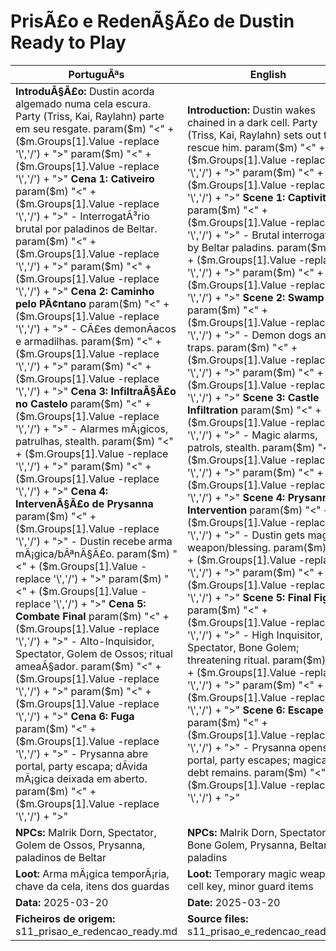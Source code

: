 ﻿# PrisÃ£o e RedenÃ§Ã£o de Dustin  Ready to Play

| PortuguÃªs                                                                                                                                                                                                                                                                                                                                                                                                                                                                                                                                                                                                                                              | English                                                                                                                                                                                                                                                                                                                                                                                                                                                                                                                                                                                                            |
| ------------------------------------------------------------------------------------------------------------------------------------------------------------------------------------------------------------------------------------------------------------------------------------------------------------------------------------------------------------------------------------------------------------------------------------------------------------------------------------------------------------------------------------------------------------------------------------------------------------------------------------------------------ | ------------------------------------------------------------------------------------------------------------------------------------------------------------------------------------------------------------------------------------------------------------------------------------------------------------------------------------------------------------------------------------------------------------------------------------------------------------------------------------------------------------------------------------------------------------------------------------------------------------------ |
| **IntroduÃ§Ã£o:** Dustin acorda algemado numa cela escura. Party (Triss, Kai, Raylahn) parte em seu resgate. param($m) "<" + ($m.Groups[1].Value -replace '\\','/') + ">"  param($m) "<" + ($m.Groups[1].Value -replace '\\','/') + ">" **Cena 1: Cativeiro** param($m) "<" + ($m.Groups[1].Value -replace '\\','/') + ">" - InterrogatÃ³rio brutal por paladinos de Beltar. param($m) "<" + ($m.Groups[1].Value -replace '\\','/') + ">"  param($m) "<" + ($m.Groups[1].Value -replace '\\','/') + ">" **Cena 2: Caminho pelo PÃ¢ntano** param($m) "<" + ($m.Groups[1].Value -replace '\\','/') + ">" - CÃ£es demonÃ­acos e armadilhas. param($m) "<" + ($m.Groups[1].Value -replace '\\','/') + ">"  param($m) "<" + ($m.Groups[1].Value -replace '\\','/') + ">" **Cena 3: InfiltraÃ§Ã£o no Castelo** param($m) "<" + ($m.Groups[1].Value -replace '\\','/') + ">" - Alarmes mÃ¡gicos, patrulhas, stealth. param($m) "<" + ($m.Groups[1].Value -replace '\\','/') + ">"  param($m) "<" + ($m.Groups[1].Value -replace '\\','/') + ">" **Cena 4: IntervenÃ§Ã£o de Prysanna** param($m) "<" + ($m.Groups[1].Value -replace '\\','/') + ">" - Dustin recebe arma mÃ¡gica/bÃªnÃ§Ã£o. param($m) "<" + ($m.Groups[1].Value -replace '\\','/') + ">"  param($m) "<" + ($m.Groups[1].Value -replace '\\','/') + ">" **Cena 5: Combate Final** param($m) "<" + ($m.Groups[1].Value -replace '\\','/') + ">" - Alto-Inquisidor, Spectator, Golem de Ossos; ritual ameaÃ§ador. param($m) "<" + ($m.Groups[1].Value -replace '\\','/') + ">"  param($m) "<" + ($m.Groups[1].Value -replace '\\','/') + ">" **Cena 6: Fuga** param($m) "<" + ($m.Groups[1].Value -replace '\\','/') + ">" - Prysanna abre portal, party escapa; dÃ­vida mÃ¡gica deixada em aberto. param($m) "<" + ($m.Groups[1].Value -replace '\\','/') + ">"  | **Introduction:** Dustin wakes chained in a dark cell. Party (Triss, Kai, Raylahn) sets out to rescue him. param($m) "<" + ($m.Groups[1].Value -replace '\\','/') + ">"  param($m) "<" + ($m.Groups[1].Value -replace '\\','/') + ">" **Scene 1: Captivity** param($m) "<" + ($m.Groups[1].Value -replace '\\','/') + ">" - Brutal interrogation by Beltar paladins. param($m) "<" + ($m.Groups[1].Value -replace '\\','/') + ">"  param($m) "<" + ($m.Groups[1].Value -replace '\\','/') + ">" **Scene 2: Swamp Path** param($m) "<" + ($m.Groups[1].Value -replace '\\','/') + ">" - Demon dogs and traps. param($m) "<" + ($m.Groups[1].Value -replace '\\','/') + ">"  param($m) "<" + ($m.Groups[1].Value -replace '\\','/') + ">" **Scene 3: Castle Infiltration** param($m) "<" + ($m.Groups[1].Value -replace '\\','/') + ">" - Magic alarms, patrols, stealth. param($m) "<" + ($m.Groups[1].Value -replace '\\','/') + ">"  param($m) "<" + ($m.Groups[1].Value -replace '\\','/') + ">" **Scene 4: Prysannas Intervention** param($m) "<" + ($m.Groups[1].Value -replace '\\','/') + ">" - Dustin gets magic weapon/blessing. param($m) "<" + ($m.Groups[1].Value -replace '\\','/') + ">"  param($m) "<" + ($m.Groups[1].Value -replace '\\','/') + ">" **Scene 5: Final Fight** param($m) "<" + ($m.Groups[1].Value -replace '\\','/') + ">" - High Inquisitor, Spectator, Bone Golem; threatening ritual. param($m) "<" + ($m.Groups[1].Value -replace '\\','/') + ">"  param($m) "<" + ($m.Groups[1].Value -replace '\\','/') + ">" **Scene 6: Escape** param($m) "<" + ($m.Groups[1].Value -replace '\\','/') + ">" - Prysanna opens portal, party escapes; magical debt remains. param($m) "<" + ($m.Groups[1].Value -replace '\\','/') + ">"  |
| **NPCs:** Malrik Dorn, Spectator, Golem de Ossos, Prysanna, paladinos de Beltar                                                                                                                                                                                                                                                                                                                                                                                                                                                                                                                                                                        | **NPCs:** Malrik Dorn, Spectator, Bone Golem, Prysanna, Beltar paladins                                                                                                                                                                                                                                                                                                                                                                                                                                                                                                                                            |
| **Loot:** Arma mÃ¡gica temporÃ¡ria, chave da cela, itens dos guardas                                                                                                                                                                                                                                                                                                                                                                                                                                                                                                                                                                                     | **Loot:** Temporary magic weapon, cell key, minor guard items                                                                                                                                                                                                                                                                                                                                                                                                                                                                                                                                                      |
| **Data:** 2025-03-20                                                                                                                                                                                                                                                                                                                                                                                                                                                                                                                                                                                                                                   | **Date:** 2025-03-20                                                                                                                                                                                                                                                                                                                                                                                                                                                                                                                                                                                               |
| **Ficheiros de origem:** s11_prisao_e_redencao_ready.md                                                                                                                                                                                                                                                                                                                                                                                                                                                                                                                                                                                                | **Source files:** s11_prisao_e_redencao_ready.md                                                                                                                                                                                                                                                                                                                                                                                                                                                                                                                                                                   |

























